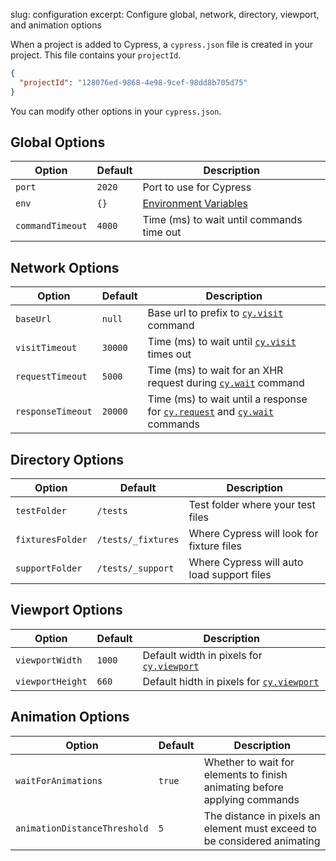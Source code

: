 slug: configuration
excerpt: Configure global, network, directory, viewport, and animation options

When a project is added to Cypress, a `cypress.json` file is created in your project. This file contains your `projectId`.

```json
{
  "projectId": "128076ed-9868-4e98-9cef-98dd8b705d75"
}
```

You can modify other options in your `cypress.json`.

## Global Options

Option | Default | Description
----- | ---- | ----
`port` | `2020` | Port to use for Cypress
`env` | `{}` | [Environment Variables](http://on.cypress.io/guides/environment-variables)
`commandTimeout` | `4000` | Time (ms) to wait until commands time out

## Network Options

Option | Default | Description
----- | ---- | ----
`baseUrl` | `null` | Base url to prefix to [`cy.visit`](http://on.cypress.io/api/visit) command
`visitTimeout` | `30000` | Time (ms) to wait until [`cy.visit`](http://on.cypress.io/api/visit) times out
`requestTimeout` | `5000` | Time (ms) to wait for an XHR request during [`cy.wait`](wait) command
`responseTimeout` | `20000` | Time (ms) to wait until a response for [`cy.request`](request) and [`cy.wait`](http://on.cypress.io/api/wait) commands

## Directory Options

Option | Default | Description
----- | ---- | ----
`testFolder` | `/tests` | Test folder where your test files
`fixturesFolder` | `/tests/_fixtures` | Where Cypress will look for fixture files
`supportFolder` | `/tests/_support` | Where Cypress will auto load support files

## Viewport Options

Option | Default | Description
----- | ---- | ----
`viewportWidth` | `1000` | Default width in pixels for [`cy.viewport`](http://on.cypress.io/api/viewport)
`viewportHeight` | `660` | Default hidth in pixels for  [`cy.viewport`](http://on.cypress.io/api/viewport)

## Animation Options

Option | Default | Description
----- | ---- | ----
`waitForAnimations` | `true` | Whether to wait for elements to finish animating before applying commands
`animationDistanceThreshold` | `5` | The distance in pixels an element must exceed to be considered animating
